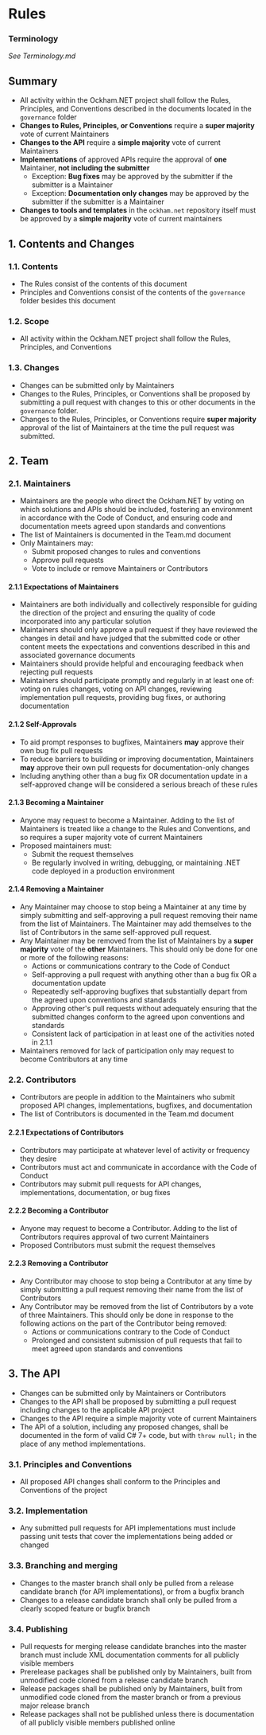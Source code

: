 # Rules
 
### Terminology

*See Terminology.md*

## Summary

 - All activity within the Ockham.NET project shall follow the Rules, Principles, and Conventions described in the documents located in the `governance` folder
 - **Changes to Rules, Principles, or Conventions** require a **super majority** vote of current Maintainers
 - **Changes to the API** require a **simple majority** vote of current Maintainers
 - **Implementations** of approved APIs require the approval of **one** Maintainer, **not including the submitter**
    - Exception: **Bug fixes** may be approved by the submitter if the submitter is a Maintainer
    - Exception: **Documentation only changes** may be approved by the submitter if the submitter is a Maintainer
 - **Changes to tools and templates** in the `ockham.net` repository itself must be approved by a **simple majority** vote of current maintainers

## 1. Contents and Changes

### 1.1. Contents

 - The Rules consist of the contents of this document
 - Principles and Conventions consist of the contents of the `governance` folder besides this document

### 1.2. Scope

 - All activity within the Ockham.NET project shall follow the Rules, Principles, and Conventions

### 1.3. Changes

 - Changes can be submitted only by Maintainers
 - Changes to the Rules, Principles, or Conventions shall be proposed by submitting a pull request with changes to this or other documents in the `governance` folder. 
 - Changes to the Rules, Principles, or Conventions require **super majority** approval of the list of Maintainers at the time the pull request was submitted.

## 2. Team

### 2.1. Maintainers

 - Maintainers are the people who direct the Ockham.NET by voting on which solutions and APIs should be included, fostering an environment in accordance with the Code of Conduct, and ensuring code and documentation meets agreed upon standards and conventions
 - The list of Maintainers is documented in the Team.md document 
 - Only Maintainers may:
   - Submit proposed changes to rules and conventions
   - Approve pull requests
   - Vote to include or remove Maintainers or Contributors

#### 2.1.1 Expectations of Maintainers

 - Maintainers are both individually and collectively responsible for guiding the direction of the project and ensuring the quality of code incorporated into any particular solution
 - Maintainers should only approve a pull request if they have reviewed the changes in detail and have judged that the submitted code or other content meets the expectations and conventions described in this and associated governance documents
 - Maintainers should provide helpful and encouraging feedback when rejecting pull requests 
 - Maintainers should participate promptly and regularly in at least one of: voting on rules changes, voting on API changes, reviewing implementation pull requests, providing bug fixes, or authoring documentation

#### 2.1.2 Self-Approvals

 - To aid prompt responses to bugfixes, Maintainers **may** approve their own bug fix pull requests
 - To reduce barriers to building or improving documentation, Maintainers **may** approve their own pull requests for documentation-only changes
 - Including anything other than a bug fix OR documentation update in a self-approved change will be considered a serious breach of these rules

#### 2.1.3 Becoming a Maintainer

 - Anyone may request to become a Maintainer. Adding to the list of Maintainers is treated like a change to the Rules and Conventions, and so requires a super majority vote of current Maintainers
 - Proposed maintainers must:
   - Submit the request themselves 
   - Be regularly involved in writing, debugging, or maintaining .NET code deployed in a production environment   

#### 2.1.4 Removing a Maintainer

 - Any Maintainer may choose to stop being a Maintainer at any time by simply submitting and self-approving a pull request removing their name from the list of Maintainers. The Maintainer may add themselves to the list of Contributors in the same self-approved pull request.
 - Any Maintainer may be removed from the list of Maintainers by a **super majority** vote of the **other** Maintainers. This should only be done for one or more of the following reasons:
   - Actions or communications contrary to the Code of Conduct
   - Self-approving a pull request with anything other than a bug fix OR a documentation update
   - Repeatedly self-approving bugfixes that substantially depart from the agreed upon conventions and standards 
   - Approving other's pull requests without adequately ensuring that the submitted changes conform to the agreed upon conventions and standards 
   - Consistent lack of participation in at least one of the activities noted in 2.1.1
 - Maintainers removed for lack of participation only may request to become Contributors at any time
 
### 2.2. Contributors
 
 - Contributors are people in addition to the Maintainers who submit proposed API changes, implementations, bugfixes, and documentation
 - The list of Contributors is documented in the Team.md document

#### 2.2.1 Expectations of Contributors

 - Contributors may participate at whatever level of activity or frequency they desire
 - Contributors must act and communicate in accordance with the Code of Conduct
 - Contributors may submit pull requests for API changes, implementations, documentation, or bug fixes

#### 2.2.2 Becoming a Contributor

 - Anyone may request to become a Contributor. Adding to the list of Contributors requires approval of two current Maintainers  
 - Proposed Contributors must submit the request themselves

#### 2.2.3 Removing a Contributor

 - Any Contributor may choose to stop being a Contributor at any time by simply submitting a pull request removing their name from the list of Contributors
 - Any Contributor may be removed from the list of Contributors by a vote of three Maintainers. This should only be done in response to the following actions on the part of the Contributor being removed:
   - Actions or communications contrary to the Code of Conduct 
   - Prolonged and consistent submission of pull requests that fail to meet agreed upon standards and conventions
 
## 3. The API

 - Changes can be submitted only by Maintainers or Contributors
 - Changes to the API shall be proposed by submitting a pull request including changes to the applicable API project
 - Changes to the API require a simple majority vote of current Maintainers
 - The API of a solution, including any proposed changes, shall be documented in the form of valid C# 7+ code, but with `throw null;` in the place of any method implementations.

### 3.1. Principles and Conventions

 - All proposed API changes shall conform to the Principles and Conventions of the project

### 3.2. Implementation

 - Any submitted pull requests for API implementations must include passing unit tests that cover the implementations being added or changed

### 3.3. Branching and merging

 - Changes to the master branch shall only be pulled from a release candidate branch (for API implementations), or from a bugfix branch
 - Changes to a release candidate branch shall only be pulled from a clearly scoped feature or bugfix branch

### 3.4. Publishing

 - Pull requests for merging release candidate branches into the master branch must include XML documentation comments for all publicly visible members
 - Prerelease packages shall be published only by Maintainers, built from unmodified code cloned from a release candidate branch
 - Release packages shall be published only by Maintainers, built from unmodified code cloned from the master branch or from a previous major release branch
 - Release packages shall not be published unless there is documentation of all publicly visible members published online